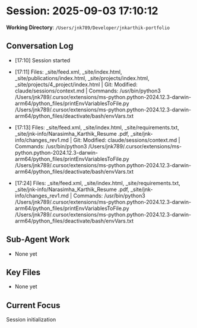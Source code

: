 # Session: 2025-09-03 17:10:12

**Working Directory**: `/Users/jnk789/Developer/jnkarthik-portfolio`

## Conversation Log
- [17:10] Session started

- [17:11] Files: _site/feed.xml, _site/index.html, _site/publications/index.html, _site/projects/index.html, _site/projects/4_project/index.html | Git: Modified: claude/sessions/context.md | Commands: /usr/bin/python3 /Users/jnk789/.cursor/extensions/ms-python.python-2024.12.3-darwin-arm64/python_files/printEnvVariablesToFile.py /Users/jnk789/.cursor/extensions/ms-python.python-2024.12.3-darwin-arm64/python_files/deactivate/bash/envVars.txt
- [17:13] Files: _site/feed.xml, _site/index.html, _site/requirements.txt, _site/jnk-info/Narasimha_Karthik_Resume .pdf, _site/jnk-info/changes_rev1.md | Git: Modified: claude/sessions/context.md | Commands: /usr/bin/python3 /Users/jnk789/.cursor/extensions/ms-python.python-2024.12.3-darwin-arm64/python_files/printEnvVariablesToFile.py /Users/jnk789/.cursor/extensions/ms-python.python-2024.12.3-darwin-arm64/python_files/deactivate/bash/envVars.txt
- [17:24] Files: _site/feed.xml, _site/index.html, _site/requirements.txt, _site/jnk-info/Narasimha_Karthik_Resume .pdf, _site/jnk-info/changes_rev1.md | Commands: /usr/bin/python3 /Users/jnk789/.cursor/extensions/ms-python.python-2024.12.3-darwin-arm64/python_files/printEnvVariablesToFile.py /Users/jnk789/.cursor/extensions/ms-python.python-2024.12.3-darwin-arm64/python_files/deactivate/bash/envVars.txt
## Sub-Agent Work
- None yet

## Key Files
- None yet

## Current Focus
Session initialization
